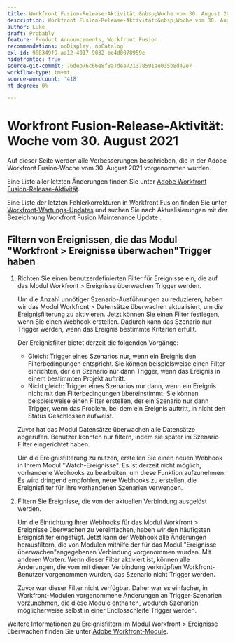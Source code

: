 ```yaml
---
title: Workfront Fusion-Release-Aktivität:&nbsp;Woche vom 30. August 2021
description: Workfront Fusion-Release-Aktivität:&nbsp;Woche vom 30. August 2021
author: Luke
draft: Probably
feature: Product Announcements, Workfront Fusion
recommendations: noDisplay, noCatalog
exl-id: 988349f9-aa12-4017-9032-be4d0078959e
hidefromtoc: true
source-git-commit: 76deb76c66e8f8a7dea721378591ae035b8d42e7
workflow-type: tm+mt
source-wordcount: '418'
ht-degree: 0%

---
```


# Workfront Fusion-Release-Aktivität: Woche vom 30. August 2021

Auf dieser Seite werden alle Verbesserungen beschrieben, die in der Adobe Workfront Fusion-Woche vom 30. August 2021 vorgenommen wurden.

Eine Liste aller letzten Änderungen finden Sie unter [Adobe Workfront Fusion-Release-Aktivität](../../../product-announcements/product-releases/fusion-release-activity/fusion-release-activity.md).

Eine Liste der letzten Fehlerkorrekturen in Workfront Fusion finden Sie unter [Workfront-Wartungs-Updates](https://experienceleague.adobe.com/docs/workfront-known-issues/releases/current-updates.html) und suchen Sie nach Aktualisierungen mit der Bezeichnung Workfront Fusion Maintenance Update .

## Filtern von Ereignissen, die das Modul &quot;Workfront > Ereignisse überwachen&quot;Trigger haben

1. Richten Sie einen benutzerdefinierten Filter für Ereignisse ein, die auf das Modul Workfront > Ereignisse überwachen Trigger werden.

   Um die Anzahl unnötiger Szenario-Ausführungen zu reduzieren, haben wir das Modul Workfront > Datensätze überwachen aktualisiert, um die Ereignisfilterung zu aktivieren. Jetzt können Sie einen Filter festlegen, wenn Sie einen Webhook erstellen. Dadurch kann das Szenario nur Trigger werden, wenn das Ereignis bestimmte Kriterien erfüllt.

   Der Ereignisfilter bietet derzeit die folgenden Vorgänge:

   * Gleich: Trigger eines Szenarios nur, wenn ein Ereignis den Filterbedingungen entspricht. Sie können beispielsweise einen Filter einrichten, der ein Szenario nur dann Trigger, wenn das Ereignis in einem bestimmten Projekt auftritt.
   * Nicht gleich: Trigger eines Szenarios nur dann, wenn ein Ereignis nicht mit den Filterbedingungen übereinstimmt. Sie können beispielsweise einen Filter erstellen, der ein Szenario nur dann Trigger, wenn das Problem, bei dem ein Ereignis auftritt, in nicht den Status Geschlossen aufweist.

   Zuvor hat das Modul Datensätze überwachen alle Datensätze abgerufen. Benutzer konnten nur filtern, indem sie später im Szenario Filter eingerichtet haben.

   Um die Ereignisfilterung zu nutzen, erstellen Sie einen neuen Webhook in Ihrem Modul &quot;Watch-Ereignisse&quot;. Es ist derzeit nicht möglich, vorhandene Webhooks zu bearbeiten, um diese Funktion aufzunehmen. Es wird dringend empfohlen, neue Webhooks zu erstellen, die Ereignisfilter für Ihre vorhandenen Szenarien verwenden.

1. Filtern Sie Ereignisse, die von der aktuellen Verbindung ausgelöst werden.

   Um die Einrichtung Ihrer Webhooks für das Modul Workfront > Ereignisse überwachen zu vereinfachen, haben wir den häufigsten Ereignisfilter eingefügt. Jetzt kann der Webhook alle Änderungen herausfiltern, die von Modulen mithilfe der für das Modul &quot;Ereignisse überwachen&quot;angegebenen Verbindung vorgenommen wurden. Mit anderen Worten: Wenn dieser Filter aktiviert ist, können alle Änderungen, die vom mit dieser Verbindung verknüpften Workfront-Benutzer vorgenommen wurden, das Szenario nicht Trigger werden.

   Zuvor war dieser Filter nicht verfügbar. Daher war es einfacher, in Workfront-Modulen vorgenommene Änderungen an Trigger-Szenarien vorzunehmen, die diese Module enthalten, wodurch Szenarien möglicherweise selbst in einer Endlosschleife Trigger werden.

Weitere Informationen zu Ereignisfiltern im Modul Workfront > Ereignisse überwachen finden Sie unter [Adobe Workfront-Module](../../../workfront-fusion/apps-and-their-modules/workfront-modules.md).

